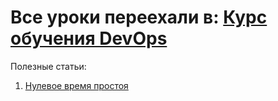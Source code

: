 # **Все уроки переехали в: [Курс обучения DevOps](https://eabykov.github.io/devops/)**

Полезные статьи: 

1. [Нулевое время простоя](НУЛЕВОЕ_ВРЕМЯ_ПРОСТОЯ.md)
